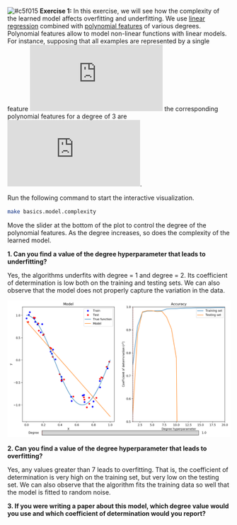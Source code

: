 ![#c5f015](https://placehold.it/15/c5f015/000000?text=+) **Exercise 1:** In this exercise, we will see how the complexity of the learned model affects overfitting and underfitting. We use [linear regression](http://scikit-learn.org/stable/modules/generated/sklearn.linear_model.LinearRegression.html) combined with [polynomial features](http://scikit-learn.org/stable/modules/generated/sklearn.preprocessing.PolynomialFeatures.html) of various degrees. Polynomial features allow to model non-linear functions with linear models. For instance, supposing that all examples are represented by a single feature ![equation](http://latex.codecogs.com/gif.latex?%5Cmathbf%7Bx%7D%20%3D%20%5Bx_1%5D) the corresponding polynomial features for a degree of 3 are ![equation](http://latex.codecogs.com/gif.latex?%5Cmathbf%7Bx%7D%20%3D%20%5C%5B1%2C%20x_1%2C%20x_1%5E2%2C%20x_1%5E3%5C%5D).


Run the following command to start the interactive visualization.

```bash
make basics.model.complexity
```

Move the slider at the bottom of the plot to control the degree of the polynomial features. As the degree increases, so does the complexity of the learned model.

**1. Can you find a value of the degree hyperparameter that leads to underfitting?**

Yes, the algorithms underfits with degree = 1 and degree = 2. 
Its coefficient of determination is low both on the training and testing sets.
We can also observe that the model does not properly capture the variation in the data.

![underfitting](./underfitting.png)

**2. Can you find a value of the degree hyperparameter that leads to overfitting?**

Yes, any values greater than 7 leads to overfitting. That is, the coefficient of determination is very high on the training set, 
but very low on the testing set.
We can also observe that the algorithm fits the training data so well that the model is fitted to random noise.



**3. If you were writing a paper about this model, which degree value would you use and which coefficient of determination would you report?**
